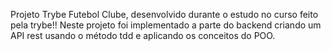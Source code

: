 Projeto Trybe Futebol Clube, desenvolvido durante o estudo no curso feito pela trybe!!
Neste projeto foi implementado a parte do backend criando um API rest usando o método tdd e aplicando os conceitos do POO.
